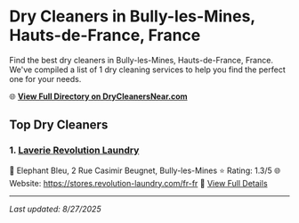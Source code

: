# Dry Cleaners in Bully-les-Mines, Hauts-de-France, France

Find the best dry cleaners in Bully-les-Mines, Hauts-de-France, France. We've compiled a list of 1 dry cleaning services to help you find the perfect one for your needs.

🌐 **[View Full Directory on DryCleanersNear.com](https://drycleanersnear.com/city/France/Hauts-de-France/Bully-les-Mines)**

## Top Dry Cleaners

### 1. [Laverie Revolution Laundry](https://drycleanersnear.com/dryCleaner/68ae67b3c95ff2c6096b1789/laverie-revolution-laundry)
📍 Elephant Bleu, 2 Rue Casimir Beugnet, Bully-les-Mines
⭐ Rating: 1.3/5
🌐 Website: https://stores.revolution-laundry.com/fr-fr
🔗 [View Full Details](https://drycleanersnear.com/dryCleaner/68ae67b3c95ff2c6096b1789/laverie-revolution-laundry)


---

*Last updated: 8/27/2025*
